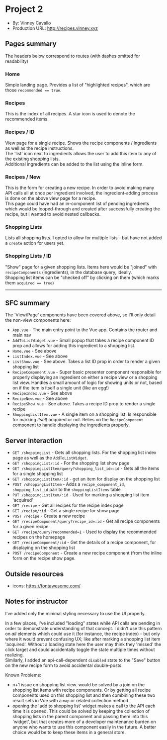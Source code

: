 # Project 2
+ By: Vinney Cavallo
+ Production URL: <http://recipes.vinney.xyz>

## Pages summary

The headers below correspond to routes (with dashes omitted for readability)

### Home

Simple landing page. Provides a list of "highlighted recipes", which are those `recommended == true`.

### Recipes

This is the index of all recipes. A star icon is used to denote the recommended items.

### Recipes / ID

View page for a single recipe. Shows the recipe components / ingredients as well as the recipe instructions.  
The 'list' icon next to ingredients allows the user to add this item to any of the existing shopping lists.  
Additional ingredients can be added to the list using the inline form.

### Recipes / New

This is the form for creating a new recipe. In order to avoid making many API calls all at once per ingredient involved, the ingredient-adding process is done on the above view page for a recipe.  
This page could have had an in-component list of pending ingredients which would be looped-through and created after successfully creating the recipe, but I wanted to avoid nested callbacks.

### Shopping Lists

Lists all shopping lists. I opted to allow for multiple lists - but have not added a `create` action for users yet.

### Shopping Lists / ID

"Show" page for a given shopping lists. Items here would be "joined" with `recipeComponents` (ingredients), in the database query, ideally.  
Shopping list items can be "checked off" by clicking on them (which marks them `acquired == true`)

---

## SFC summary

The 'View/Page' components have been covered above, so I'll only detail the non-view components here:

- `App.vue` - The main entry point to the Vue app. Contains the router and main nav
- `AddToListWidget.vue` - Small popup that takes a recipe component ID prop and allows for adding this ingredient to a shopping list.
- `Home.vue` - See above
- `ListIndex.vue` - See above
- `ListShow.vue` - See above. Takes a list ID prop in order to render a given shopping list
- `RecipeComponent.vue` - Super basic presenter component responsible for properly displaying an ingredient on either a recipe view or a shopping list view. Handles a small amount of logic for showing units or not, based on if the item is itself a single unit (like an egg!)
- `RecipeIndex.vue` - See above
- `RecipeNew.vue` - See above
- `RecipeShow.vue` - See above. Takes a recipe ID prop to render a single recipe
- `ShoppingListItem.vue` - A single item on a shopping list. Is responsible for marking _itself_ acquired or not. Relies on the `RecipeComponent` component to handle displaying the ingredients properly.


## Server interaction

- `GET /shoppingList` - Gets all shopping lists. For the shopping list index page as well as the `AddToListWidget`.
- `GET /shoppingList/:id` - For the shopping list show page
- `GET /shoppingListItem/query?shopping_list_id=:id` - Gets all the items for a single shopping list
- `GET /shoppingListItem/:id` - get an item for display on the shopping list
- `POST /shoppingListItem` - Adds a `recipe_component_id`, `shopping_list_id` pair to the `shoppingListItems` table
- `PUT /shoppingListItem/:id` - Used for marking a shopping list item 'acquired'
- `GET /recipe` - Get all recipes for the recipe index page
- `GET /recipe/:id` - Get a single recipe for show page
- `POST /recipe` - Create a new recipe
- `GET /recipeComponent/query?recipe_id=:id` - Get all recipe components for a given recipe
- `GET /recipe/query?recommended=1` - Used to display the recommended recipes on the homepage
- `GET /recipeComponent/:id` - Get the details of a recipe component, for displaying on the shopping list
- `POST /recipeComponent` - Create a new recipe component (from the inline form on the recipe show page.


## Outside resources

- icons: https://fontawesome.com/

## Notes for instructor


I've added only the minimal styling necessary to use the UI properly.

In a few places, I've included "loading" states while API calls are pending in order to demonstrate understanding of that concept. I didn't use this pattern on _all_ elements which could use it (for instance, the recipe index) - but only where it would prevent confusing UX; like after marking a shopping list item 'acquired'. Without a loading state here the user may think they 'missed' the click target and could accidentally toggle the state multiple times without realizing.  
Similarly, I added an api-call-dependent `disabled` state to the "Save" button on the new recipe form to avoid accidental double-posts.

Known Problems:

- n+1 issue on shopping list view. would be solved by a join on the shopping list items with recipe components. Or by getting all recipe components used on this shopping list and then combining these two result sets in Vue with a `map` or related collection method.
- opening the 'add to shopping list' widget makes a call to the API each time it is opened. This could be solved by keeping the collection of shopping lists in the parent component and passing them into this 'widget', but that creates more of a developer maintenance burden on anyone who wants to use this component easily in the future. A better choice would be to keep these items in a general store.


